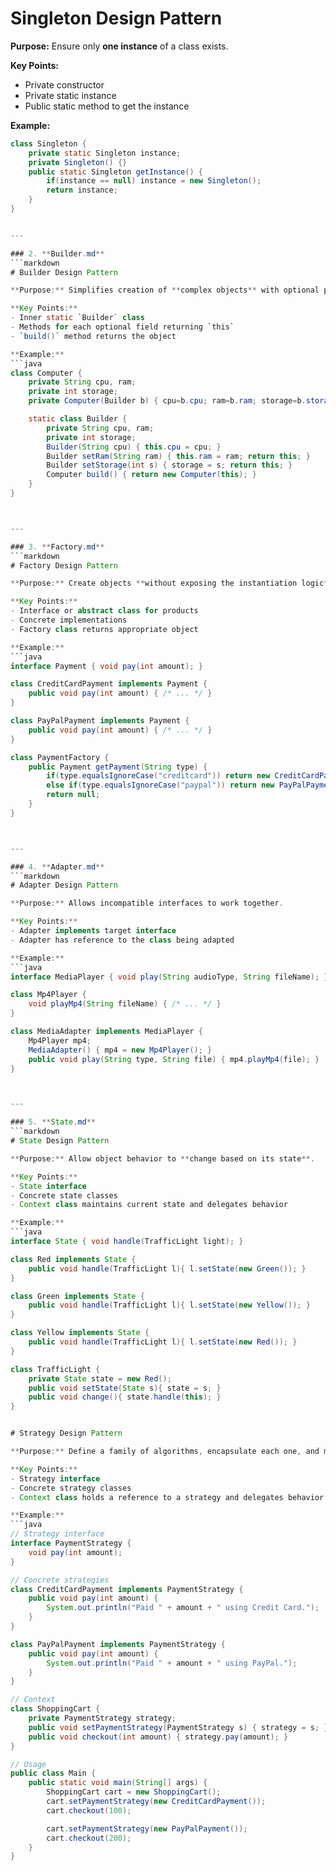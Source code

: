 # Singleton Design Pattern

**Purpose:** Ensure only **one instance** of a class exists.

**Key Points:**
- Private constructor
- Private static instance
- Public static method to get the instance

**Example:**
```java
class Singleton {
    private static Singleton instance;
    private Singleton() {}
    public static Singleton getInstance() {
        if(instance == null) instance = new Singleton();
        return instance;
    }
}


---

### 2. **Builder.md**
```markdown
# Builder Design Pattern

**Purpose:** Simplifies creation of **complex objects** with optional parameters.

**Key Points:**
- Inner static `Builder` class
- Methods for each optional field returning `this`
- `build()` method returns the object

**Example:**
```java
class Computer {
    private String cpu, ram;
    private int storage;
    private Computer(Builder b) { cpu=b.cpu; ram=b.ram; storage=b.storage; }

    static class Builder {
        private String cpu, ram;
        private int storage;
        Builder(String cpu) { this.cpu = cpu; }
        Builder setRam(String ram) { this.ram = ram; return this; }
        Builder setStorage(int s) { storage = s; return this; }
        Computer build() { return new Computer(this); }
    }
}



---

### 3. **Factory.md**
```markdown
# Factory Design Pattern

**Purpose:** Create objects **without exposing the instantiation logic**.

**Key Points:**
- Interface or abstract class for products
- Concrete implementations
- Factory class returns appropriate object

**Example:**
```java
interface Payment { void pay(int amount); }

class CreditCardPayment implements Payment { 
    public void pay(int amount) { /* ... */ } 
}

class PayPalPayment implements Payment { 
    public void pay(int amount) { /* ... */ } 
}

class PaymentFactory {
    public Payment getPayment(String type) {
        if(type.equalsIgnoreCase("creditcard")) return new CreditCardPayment();
        else if(type.equalsIgnoreCase("paypal")) return new PayPalPayment();
        return null;
    }
}



---

### 4. **Adapter.md**
```markdown
# Adapter Design Pattern

**Purpose:** Allows incompatible interfaces to work together.

**Key Points:**
- Adapter implements target interface
- Adapter has reference to the class being adapted

**Example:**
```java
interface MediaPlayer { void play(String audioType, String fileName); }

class Mp4Player { 
    void playMp4(String fileName) { /* ... */ } 
}

class MediaAdapter implements MediaPlayer {
    Mp4Player mp4;
    MediaAdapter() { mp4 = new Mp4Player(); }
    public void play(String type, String file) { mp4.playMp4(file); }
}



---

### 5. **State.md**
```markdown
# State Design Pattern

**Purpose:** Allow object behavior to **change based on its state**.

**Key Points:**
- State interface
- Concrete state classes
- Context class maintains current state and delegates behavior

**Example:**
```java
interface State { void handle(TrafficLight light); }

class Red implements State { 
    public void handle(TrafficLight l){ l.setState(new Green()); } 
}

class Green implements State { 
    public void handle(TrafficLight l){ l.setState(new Yellow()); } 
}

class Yellow implements State { 
    public void handle(TrafficLight l){ l.setState(new Red()); } 
}

class TrafficLight { 
    private State state = new Red(); 
    public void setState(State s){ state = s; } 
    public void change(){ state.handle(this); } 
}


# Strategy Design Pattern

**Purpose:** Define a family of algorithms, encapsulate each one, and make them interchangeable. The strategy lets the algorithm vary independently from clients that use it.

**Key Points:**
- Strategy interface
- Concrete strategy classes
- Context class holds a reference to a strategy and delegates behavior

**Example:**
```java
// Strategy interface
interface PaymentStrategy {
    void pay(int amount);
}

// Concrete strategies
class CreditCardPayment implements PaymentStrategy {
    public void pay(int amount) { 
        System.out.println("Paid " + amount + " using Credit Card.");
    }
}

class PayPalPayment implements PaymentStrategy {
    public void pay(int amount) { 
        System.out.println("Paid " + amount + " using PayPal.");
    }
}

// Context
class ShoppingCart {
    private PaymentStrategy strategy;
    public void setPaymentStrategy(PaymentStrategy s) { strategy = s; }
    public void checkout(int amount) { strategy.pay(amount); }
}

// Usage
public class Main {
    public static void main(String[] args) {
        ShoppingCart cart = new ShoppingCart();
        cart.setPaymentStrategy(new CreditCardPayment());
        cart.checkout(100);

        cart.setPaymentStrategy(new PayPalPayment());
        cart.checkout(200);
    }
}
